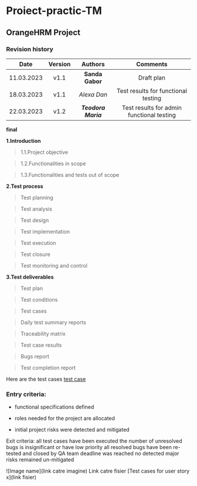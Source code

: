 # Proiect-practic-TM
## OrangeHRM Project
### Revision history
| Date | Version | Authors | Comments |
| :-----: | :---: | :---: |:---: |
| 11.03.2023 | v1.1| **Sanda Gabor** | Draft plan|
| 18.03.2023 | v1.1| _Alexa Dan_ | Test results for functional testing |
| 22.03.2023 | v1.2| ___Teodora Maria___ | Test results for admin functional testing |
**final**

**1.Introduction**

  > 1.1.Project objective
  
  > 1.2.Functionalities in scope
  
  > 1.3.Functionalities and tests out of scope
  
**2.Test process**

  >Test planning
  
  >Test analysis
  
  >Test design
  
  >Test implementation
  
  >Test execution
  
  >Test closure
  
  >Test monitoring and control
  
**3.Test deliverables**

  >Test plan
  
  >Test conditions
  
  >Test cases
  
  >Daily test summary reports
  
  >Traceability matrix
  
  >Test case results
  
  >Bugs report
  
  >Test completion report

Here are the test cases [test case](https://github.com/sandateodora20/Proiect-practic-TM/blob/main/Captur%C4%83%2018.03.JPG)

### Entry criteria:

  - functional specifications defined 

  - roles needed for the project are allocated 

  - initial project risks were detected and mitigated

 Exit criteria:
all test cases have been executed 
the number of unresolved bugs is insignificant or have low priority 
all resolved bugs have been re-tested and closed by QA team 
deadline was reached 
no detected major risks remained un-mitigated 

















![Image name](link catre imagine)
Link catre fisier [Test cases for user story x](link fisier)

